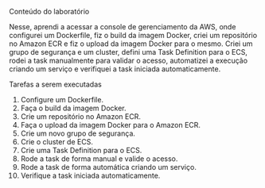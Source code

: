 Conteúdo do laboratório

Nesse, aprendi a acessar a console de gerenciamento da AWS, onde configurei um Dockerfile, fiz o build da imagem Docker, criei um repositório no Amazon ECR e fiz o upload da imagem Docker para o mesmo. Criei um grupo de segurança e um cluster, defini uma Task Definition para o ECS, rodei a task manualmente para validar o acesso, automatizei a execução criando um serviço e verifiquei a task iniciada automaticamente.

Tarefas a serem executadas

1. Configure um Dockerfile.
2. Faça o build da imagem Docker.
3. Crie um repositório no Amazon ECR.
4. Faça o upload da imagem Docker para o Amazon ECR.
5. Crie um novo grupo de segurança.
6. Crie o cluster de ECS.
7. Crie uma Task Definition para o ECS.
8. Rode a task de forma manual e valide o acesso.
9. Rode a task de forma automática criando um serviço.
10. Verifique a task iniciada automaticamente.

